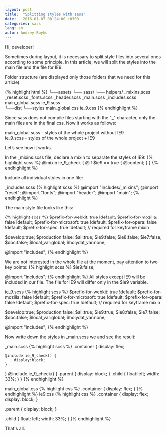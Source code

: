 ```yaml
---
layout: post
title:  "Splitting styles with sass"
date:   2016-01-07 08:24:00 +0300
categories: sass
lang: en
autor: Andrey Boyko
---
```

Hi, developer!

Sometimes during layout, it is necessary to split style files into several ones according to some principle. In this article, we will split the styles into the main file and the file for IE9.

Folder structure (are displayed only those folders that we need for this article):

{% highlight html %}
└──assets
    └── sass/
        └── helpers/
                _mixins.scss
        _reset.scss
        _fonts.scss
        _header.scss
        _main.scss
        _includes.scss
        main_global.scss
        ie_9.scss    
└──dist
    └──styles
        main_global.css
        ie_9.css
{% endhighlight %}

Since sass does not compile files starting with the "\_" character, only the main files are in the final css. Now it works as follows:

main_global.scss - styles of the whole project without IE9<br/>
ie_9.scss - styles of the whole project + IE9

Let’s see how it works.

In the _mixins.scss file, declare a mixin to separate the styles of IE9:
{% highlight scss %}
@mixin ie_9_check {
	@if $ie9 == true {
		@content;
	}
}
{% endhighlight %}

Include all individual styles in one file:

_includes.scss
{% highlight scss %}
@import "includes/_mixins";
@import "reset";
@import "fonts";
@import "header";
@import "main";
{% endhighlight %}

The main style file looks like this:

{% highlight scss %}
$prefix-for-webkit:    true !default;
$prefix-for-mozilla:   false !default;
$prefix-for-microsoft: true !default;
$prefix-for-opera:     false !default;
$prefix-for-spec:      true !default; // required for keyframe mixin


$develop:true;
$production:false;
$all:true;
$ie9:false;
$ie8:false;
$ie7:false;
$doc:false;
$local_var:global;
$holydat_var:none;

@import "includes";
{% endhighlight %}

We are not interested in the whole file at the moment, pay attention to two key points:
{% highlight scss %}
$ie9:false;

@import "includes";
{% endhighlight %}
All styles except IE9 will be included in our file.
The file for IE9 will differ only in the $ie9 variable.

ie_9.scss
{% highlight scss %}
$prefix-for-webkit:    true !default;
$prefix-for-mozilla:   false !default;
$prefix-for-microsoft: true !default;
$prefix-for-opera:     false !default;
$prefix-for-spec:      true !default; // required for keyframe mixin


$develop:true;
$production:false;
$all:true;
$ie9:true;
$ie8:false;
$ie7:false;
$doc:false;
$local_var:global;
$holydat_var:none;

@import "includes";
{% endhighlight %}

Now write down the styles in _main.scss we and see the result:

_main.scss
{% highlight scss %}
.container {
	display: flex;

	@include ie_9_check() {
		display:block;
	}
}
@include ie_9_check() {
	.parent {
		display: block;
	}
	.child {
		float:left;
		width: 33%;
	}
}
{% endhighlight %}

main_global.css
{% highlight css %}
.container {
    display: flex;
}
{% endhighlight %}
ie9.css
{% highlight css %}
.container {
    display: flex;
    display: block;
}

.parent {
    display: block;
}

.child {
    float: left;
    width: 33%;
}
{% endhighlight %}

That's all.
